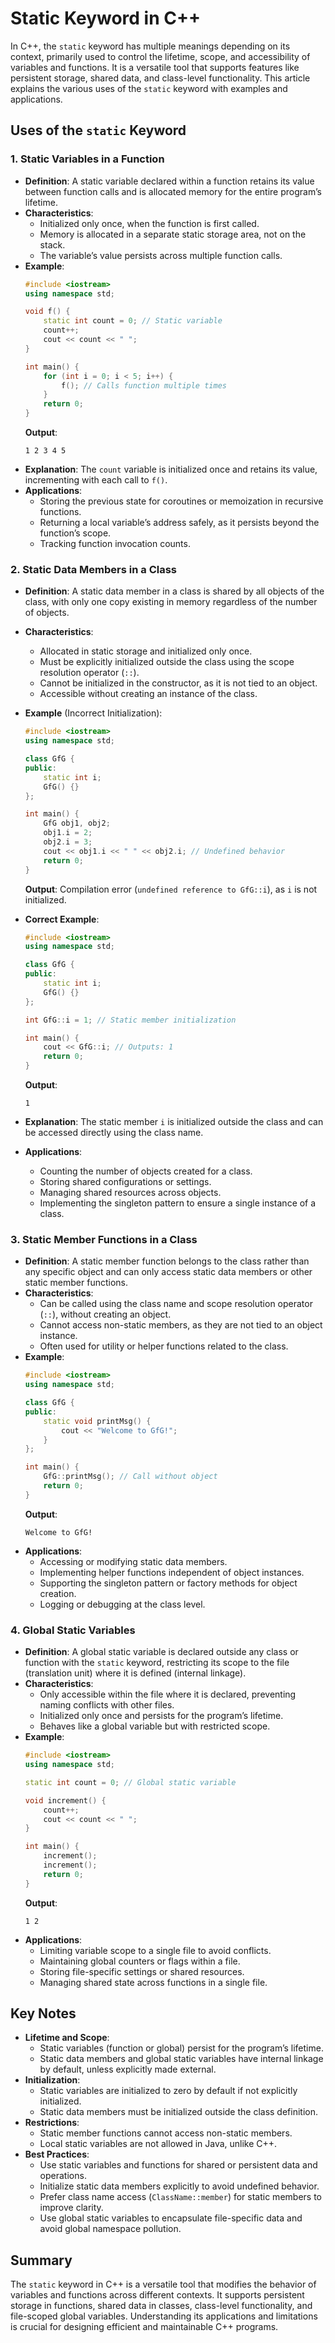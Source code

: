 # Static Keyword in C++

In C++, the `static` keyword has multiple meanings depending on its context, primarily used to control the lifetime, scope, and accessibility of variables and functions. It is a versatile tool that supports features like persistent storage, shared data, and class-level functionality. This article explains the various uses of the `static` keyword with examples and applications.

## Uses of the `static` Keyword

### 1. Static Variables in a Function
- **Definition**: A static variable declared within a function retains its value between function calls and is allocated memory for the entire program’s lifetime.
- **Characteristics**:
  - Initialized only once, when the function is first called.
  - Memory is allocated in a separate static storage area, not on the stack.
  - The variable’s value persists across multiple function calls.
- **Example**:
  ```cpp
  #include <iostream>
  using namespace std;

  void f() {
      static int count = 0; // Static variable
      count++;
      cout << count << " ";
  }

  int main() {
      for (int i = 0; i < 5; i++) {
          f(); // Calls function multiple times
      }
      return 0;
  }
  ```
  **Output**:
  ```
  1 2 3 4 5
  ```
- **Explanation**: The `count` variable is initialized once and retains its value, incrementing with each call to `f()`.
- **Applications**:
  - Storing the previous state for coroutines or memoization in recursive functions.
  - Returning a local variable’s address safely, as it persists beyond the function’s scope.
  - Tracking function invocation counts.

### 2. Static Data Members in a Class
- **Definition**: A static data member in a class is shared by all objects of the class, with only one copy existing in memory regardless of the number of objects.
- **Characteristics**:
  - Allocated in static storage and initialized only once.
  - Must be explicitly initialized outside the class using the scope resolution operator (`::`).
  - Cannot be initialized in the constructor, as it is not tied to an object.
  - Accessible without creating an instance of the class.
- **Example** (Incorrect Initialization):
  ```cpp
  #include <iostream>
  using namespace std;

  class GfG {
  public:
      static int i;
      GfG() {}
  };

  int main() {
      GfG obj1, obj2;
      obj1.i = 2;
      obj2.i = 3;
      cout << obj1.i << " " << obj2.i; // Undefined behavior
      return 0;
  }
  ```
  **Output**: Compilation error (`undefined reference to GfG::i`), as `i` is not initialized.

- **Correct Example**:
  ```cpp
  #include <iostream>
  using namespace std;

  class GfG {
  public:
      static int i;
      GfG() {}
  };

  int GfG::i = 1; // Static member initialization

  int main() {
      cout << GfG::i; // Outputs: 1
      return 0;
  }
  ```
  **Output**:
  ```
  1
  ```
- **Explanation**: The static member `i` is initialized outside the class and can be accessed directly using the class name.
- **Applications**:
  - Counting the number of objects created for a class.
  - Storing shared configurations or settings.
  - Managing shared resources across objects.
  - Implementing the singleton pattern to ensure a single instance of a class.

### 3. Static Member Functions in a Class
- **Definition**: A static member function belongs to the class rather than any specific object and can only access static data members or other static member functions.
- **Characteristics**:
  - Can be called using the class name and scope resolution operator (`::`), without creating an object.
  - Cannot access non-static members, as they are not tied to an object instance.
  - Often used for utility or helper functions related to the class.
- **Example**:
  ```cpp
  #include <iostream>
  using namespace std;

  class GfG {
  public:
      static void printMsg() {
          cout << "Welcome to GfG!";
      }
  };

  int main() {
      GfG::printMsg(); // Call without object
      return 0;
  }
  ```
  **Output**:
  ```
  Welcome to GfG!
  ```
- **Applications**:
  - Accessing or modifying static data members.
  - Implementing helper functions independent of object instances.
  - Supporting the singleton pattern or factory methods for object creation.
  - Logging or debugging at the class level.

### 4. Global Static Variables
- **Definition**: A global static variable is declared outside any class or function with the `static` keyword, restricting its scope to the file (translation unit) where it is defined (internal linkage).
- **Characteristics**:
  - Only accessible within the file where it is declared, preventing naming conflicts with other files.
  - Initialized only once and persists for the program’s lifetime.
  - Behaves like a global variable but with restricted scope.
- **Example**:
  ```cpp
  #include <iostream>
  using namespace std;

  static int count = 0; // Global static variable

  void increment() {
      count++;
      cout << count << " ";
  }

  int main() {
      increment();
      increment();
      return 0;
  }
  ```
  **Output**:
  ```
  1 2
  ```
- **Applications**:
  - Limiting variable scope to a single file to avoid conflicts.
  - Maintaining global counters or flags within a file.
  - Storing file-specific settings or shared resources.
  - Managing shared state across functions in a single file.

## Key Notes
- **Lifetime and Scope**:
  - Static variables (function or global) persist for the program’s lifetime.
  - Static data members and global static variables have internal linkage by default, unless explicitly made external.
- **Initialization**:
  - Static variables are initialized to zero by default if not explicitly initialized.
  - Static data members must be initialized outside the class definition.
- **Restrictions**:
  - Static member functions cannot access non-static members.
  - Local static variables are not allowed in Java, unlike C++.
- **Best Practices**:
  - Use static variables and functions for shared or persistent data and operations.
  - Initialize static data members explicitly to avoid undefined behavior.
  - Prefer class name access (`ClassName::member`) for static members to improve clarity.
  - Use global static variables to encapsulate file-specific data and avoid global namespace pollution.

## Summary
The `static` keyword in C++ is a versatile tool that modifies the behavior of variables and functions across different contexts. It supports persistent storage in functions, shared data in classes, class-level functionality, and file-scoped global variables. Understanding its applications and limitations is crucial for designing efficient and maintainable C++ programs.